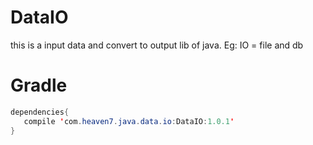 # DataIO
this is a input  data and convert  to output lib of java.  Eg: IO = file and  db


# Gradle 
```java
dependencies{
   compile 'com.heaven7.java.data.io:DataIO:1.0.1'
}
```
